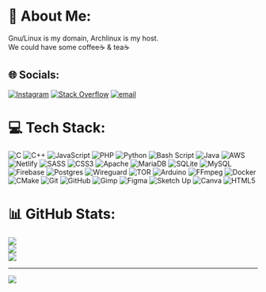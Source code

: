 # 💫 About Me:
Gnu/Linux is my domain, Archlinux is my host.<br>
We could have some coffee☕ & tea☕


## 🌐 Socials:
[![Instagram](https://img.shields.io/badge/Instagram-%23E4405F.svg?logo=Instagram&logoColor=white)](https://instagram.com/lu.guangyi.2025) [![Stack Overflow](https://img.shields.io/badge/-Stackoverflow-FE7A16?logo=stack-overflow&logoColor=white)](https://stackoverflow.com/users/30300416) [![email](https://img.shields.io/badge/Email-D14836?logo=gmail&logoColor=white)](mailto:deluminnetsec@gmail.com) 

# 💻 Tech Stack:
![C](https://img.shields.io/badge/c-%2300599C.svg?style=flat-square&logo=c&logoColor=white) ![C++](https://img.shields.io/badge/c++-%2300599C.svg?style=flat-square&logo=c%2B%2B&logoColor=white) ![JavaScript](https://img.shields.io/badge/javascript-%23323330.svg?style=flat-square&logo=javascript&logoColor=%23F7DF1E) ![PHP](https://img.shields.io/badge/php-%23777BB4.svg?style=flat-square&logo=php&logoColor=white) ![Python](https://img.shields.io/badge/python-3670A0?style=flat-square&logo=python&logoColor=ffdd54) ![Bash Script](https://img.shields.io/badge/bash_script-%23121011.svg?style=flat-square&logo=gnu-bash&logoColor=white) ![Java](https://img.shields.io/badge/java-%23ED8B00.svg?style=flat-square&logo=openjdk&logoColor=white) ![AWS](https://img.shields.io/badge/AWS-%23FF9900.svg?style=flat-square&logo=amazon-aws&logoColor=white) ![Netlify](https://img.shields.io/badge/netlify-%23000000.svg?style=flat-square&logo=netlify&logoColor=#00C7B7) ![SASS](https://img.shields.io/badge/SASS-hotpink.svg?style=flat-square&logo=SASS&logoColor=white) ![CSS3](https://img.shields.io/badge/css3-%231572B6.svg?style=flat-square&logo=css3&logoColor=white) ![Apache](https://img.shields.io/badge/apache-%23D42029.svg?style=flat-square&logo=apache&logoColor=white) ![MariaDB](https://img.shields.io/badge/MariaDB-003545?style=flat-square&logo=mariadb&logoColor=white) ![SQLite](https://img.shields.io/badge/sqlite-%2307405e.svg?style=flat-square&logo=sqlite&logoColor=white) ![MySQL](https://img.shields.io/badge/mysql-4479A1.svg?style=flat-square&logo=mysql&logoColor=white) ![Firebase](https://img.shields.io/badge/firebase-a08021?style=flat-square&logo=firebase&logoColor=ffcd34) ![Postgres](https://img.shields.io/badge/postgres-%23316192.svg?style=flat-square&logo=postgresql&logoColor=white) ![Wireguard](https://img.shields.io/badge/wireguard-%2388171A.svg?style=flat-square&logo=wireguard&logoColor=white) ![TOR](https://img.shields.io/badge/tor-%237E4798.svg?style=flat-square&logo=tor-project&logoColor=white) ![Arduino](https://img.shields.io/badge/-Arduino-00979D?style=flat-square&logo=Arduino&logoColor=white) ![FFmpeg](https://shields.io/badge/FFmpeg-%23171717.svg?logo=ffmpeg&style=flat-square&labelColor=171717&logoColor=5cb85c) ![Docker](https://img.shields.io/badge/docker-%230db7ed.svg?style=flat-square&logo=docker&logoColor=white) ![CMake](https://img.shields.io/badge/CMake-%23008FBA.svg?style=flat-square&logo=cmake&logoColor=white) ![Git](https://img.shields.io/badge/git-%23F05033.svg?style=flat-square&logo=git&logoColor=white) ![GitHub](https://img.shields.io/badge/github-%23121011.svg?style=flat-square&logo=github&logoColor=white) ![Gimp](https://img.shields.io/badge/Gimp-657D8B?style=flat-square&logo=gimp&logoColor=FFFFFF) ![Figma](https://img.shields.io/badge/figma-%23F24E1E.svg?style=flat-square&logo=figma&logoColor=white) ![Sketch Up](https://img.shields.io/badge/SketchUp-005F9E?style=flat-square&logo=sketchup&logoColor=white) ![Canva](https://img.shields.io/badge/Canva-%2300C4CC.svg?style=flat-square&logo=Canva&logoColor=white) ![HTML5](https://img.shields.io/badge/html5-%23E34F26.svg?style=flat-square&logo=html5&logoColor=white)
# 📊 GitHub Stats:
![](https://github-readme-stats.vercel.app/api?username=Lu-Guangyi&theme=rose_pine&hide_border=false&include_all_commits=true&count_private=true)<br/>
![](https://nirzak-streak-stats.vercel.app/?user=Lu-Guangyi&theme=rose_pine&hide_border=false)<br/>
![](https://github-readme-stats.vercel.app/api/top-langs/?username=Lu-Guangyi&theme=rose_pine&hide_border=false&include_all_commits=true&count_private=true&layout=compact)

---
[![](https://visitcount.itsvg.in/api?id=Lu-Guangyi&icon=1&color=0)](https://visitcount.itsvg.in)

<!-- Proudly created with GPRM ( https://gprm.itsvg.in ) -->
